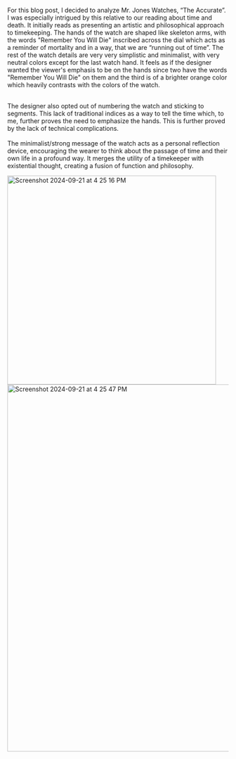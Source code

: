  For this blog post, I decided to analyze Mr. Jones Watches, “The Accurate”. I was especially intrigued by this relative to our reading about time and death. It initially reads as presenting an artistic and philosophical approach to timekeeping.  The hands of the watch are shaped like skeleton arms, with the words "Remember You Will Die" inscribed across the dial which acts as a reminder of mortality and in a way, that we are “running out of time”.  The rest of the watch details are very very simplistic and minimalist, with very neutral colors except for the last watch hand. It feels as if the designer wanted the viewer's emphasis to be on the hands since two have the words "Remember You Will Die" on them and the third is of a brighter orange color which heavily contrasts with the colors of the watch.  </br> </br>
 
The designer also opted out of numbering the watch and sticking to segments. This lack of traditional indices as a way to tell the time which, to me, further proves the need to emphasize the hands. This is further proved by the lack of technical complications. </br> </br>
The minimalist/strong message of the watch acts as a personal reflection device, encouraging the wearer to think about the passage of time and their own life in a profound way. It merges the utility of a timekeeper with existential thought, creating a fusion of function and philosophy. 

<img width="475" alt="Screenshot 2024-09-21 at 4 25 16 PM" src="https://github.com/user-attachments/assets/20592874-56df-4a39-9e96-b57e99572605">
<img width="835" alt="Screenshot 2024-09-21 at 4 25 47 PM" src="https://github.com/user-attachments/assets/9a69fb50-2250-4c59-961b-cebea3da80d3">

